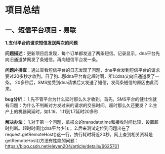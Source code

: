 项目总结
=====================

一、短信平台项目 - 易联
---------------------
**1.支付平台的请求短信发送两次的问题**

**问题描述**：更新项目后发现，每个订单都发送了两条短信。记录显示，dna平台先向旧通道梦网发了条短信，再向短信平台发一条。

**问题片排查**：通过查看短信平台的日志发现了问题，dna平台发到短信平台的请求要过20多秒才收到，日了狗...那dna平台肯定超时啊，所以dna又向旧通道发了一条。 
20多秒后，SMS接受到dna请求后又发送了短信，发两条短信的原因由此而来。

**bug分析**： 1.先不管平台为什么延时那么久才收到。首先，SMS平台的健壮性就有问题：为什么不判断对方发过来的请求的交易时间。超时那么久还要发？ 
2.生产上的机器间延时，如1.16、1.11到1.7延时20多秒

**解决办法**： 1.对于第一个问题，拿报文的transdatetime和接收时间比较，设置超时判断。超时时间比dna平台少1s； 
2.后来测试定位到问题出在了request.getRemoteHost()这一行，执行耗时将近20秒。网上查到相关资料是getRemoteHost()方法有性能的问题：https://blog.csdn.net/eleven204/article/details/6625701
